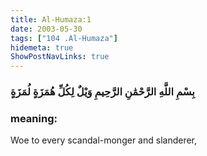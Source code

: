 ```yaml
---
title: Al-Humaza:1
date: 2003-05-30
tags: ["104 .Al-Humaza"]
hidemeta: true 
ShowPostNavLinks: true 
---
```

### بِسْمِ اللَّهِ الرَّحْمَٰنِ الرَّحِيمِ وَيْلٌ لِكُلِّ هُمَزَةٍ لُمَزَةٍ
### meaning: 
Woe to every scandal-monger and slanderer,
